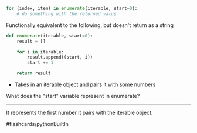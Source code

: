 ```python
for (index, item) in enumerate(iterable, start=0):
	# do something with the returned value
```

Functionally equivalent to the following, but doesn't return as a string
```python
def enumerate(iterable, start=0):
	result = []

	for i in iterable:
		result.append((start, i))
		start += 1

	return result
```

- Takes in an iterable object and pairs it with some numbers

What does the "start" variable represent in enumerate?
___
It represents the first number it pairs with the iterable object.
<!--SR:!2024-12-25,3,250-->

#flashcards/pythonBuiltIn